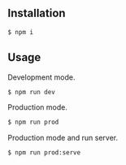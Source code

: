 ## Installation
```bash
$ npm i
```

## Usage

Development mode.
```bash
$ npm run dev
```
Production mode.
```bash
$ npm run prod
```
Production mode and run server.
```bash
$ npm run prod:serve
```
